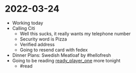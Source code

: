 # 2022-03-24
- Working today 
- Calling Citi
	- Well this sucks, it really wants my telephone number
	- Security word is Pizza
	- Verified address
	- Going to resend card with fedex
- Dinner Plans: Swedish Meatloaf by #hellofresh
- Going to be reading [ready_player_one](../Reviews/Books/ready_player_one.md) more tonight
	- #read